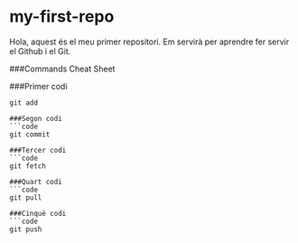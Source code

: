 # my-first-repo
Hola, aquest és el meu primer repositori. Em servirà per aprendre fer servir el Github i el Git.

###Commands Cheat Sheet

###Primer codi
```code
git add

###Segon codi
```code
git commit

###Tercer codi
```code
git fetch

###Quart codi
```code
git pull

###Cinquè codi
```code
git push
